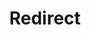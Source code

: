 ﻿---
layout: src/layouts/Redirect.astro
title: Redirect
redirect: https://octopus.com/docs/administration/server-extensibility/building-an-authentication-provider/index
pubDate:  2023-01-01
navSearch: false
navSitemap: false
navMenu: false
---

